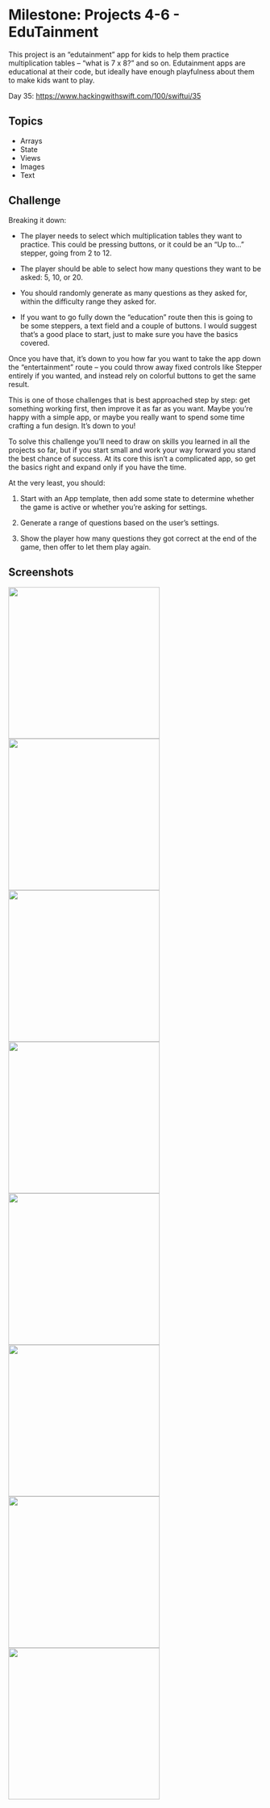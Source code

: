 # Milestone: Projects 4-6 - EduTainment

This project is an “edutainment” app for kids to help them practice multiplication tables – “what is 7 x 8?” and so on. 
Edutainment apps are educational at their code, but ideally have enough playfulness about them to make kids want to play.

Day 35: https://www.hackingwithswift.com/100/swiftui/35

## Topics

- Arrays
- State
- Views
- Images
- Text

## Challenge

Breaking it down:

- The player needs to select which multiplication tables they want to practice. This could be pressing buttons, or it could be an “Up to…” stepper, going from 2 to 12.

- The player should be able to select how many questions they want to be asked: 5, 10, or 20.

- You should randomly generate as many questions as they asked for, within the difficulty range they asked for.

- If you want to go fully down the “education” route then this is going to be some steppers, a text field and a couple of buttons. I would suggest that’s a good place to start, just to make sure you have the basics covered.

Once you have that, it’s down to you how far you want to take the app down the “entertainment” route – you could throw away fixed controls like Stepper entirely if you wanted, and instead rely on colorful buttons to get the same result.

This is one of those challenges that is best approached step by step: get something working first, then improve it as far as you want. Maybe you’re happy with a simple app, or maybe you really want to spend some time crafting a fun design. It’s down to you!

To solve this challenge you’ll need to draw on skills you learned in all the projects so far, but if you start small and work your way forward you stand the best chance of success. At its core this isn’t a complicated app, so get the basics right and expand only if you have the time.

At the very least, you should:

1. Start with an App template, then add some state to determine whether the game is active or whether you’re asking for settings.

2. Generate a range of questions based on the user’s settings.

3. Show the player how many questions they got correct at the end of the game, then offer to let them play again.

## Screenshots

<img src="Screenshots/Screenshot 1.png" width="300"/> <img src="Screenshots/Screenshot 2.png" width="300"/> 
<img src="Screenshots/Screenshot 3.png" width="300"/> <img src="Screenshots/Screenshot 4.png" width="300"/>
<img src="Screenshots/Screenshot 5.png" width="300"/> <img src="Screenshots/Screenshot 6.png" width="300"/> 
<img src="Screenshots/Screenshot 7.png" width="300"/> <img src="Screenshots/Screenshot 8.png" width="300"/>
